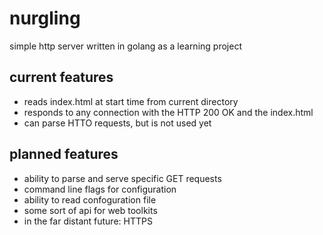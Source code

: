 # nurgling
simple http server written in golang as a learning project

## current features
- reads index.html at start time from current directory
- responds to any connection with the HTTP 200 OK and the index.html
- can parse HTTO requests, but is not used yet

## planned features
- ability to parse and serve specific GET requests
- command line flags for configuration
- ability to read confoguration file
- some sort of api for web toolkits
- in the far distant future: HTTPS
